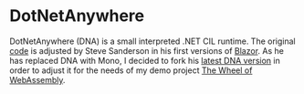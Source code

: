 # DotNetAnywhere

DotNetAnywhere (DNA) is a small interpreted .NET CIL runtime. The original [code](https://github.com/chrisdunelm/DotNetAnywhere) is adjusted by Steve Sanderson in his first versions of [Blazor](https://blazor.net). As he has replaced DNA with Mono, I decided to fork his [latest DNA version](https://github.com/SteveSanderson/Blazor/tree/150aeeb0965bd4b7a24412d239d836016c6b4238) in order to adjust it for the needs of my demo project [The Wheel of WebAssembly](https://github.com/boyanio/wasm-wheel).

